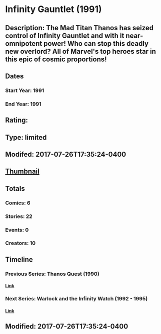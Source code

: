 # Infinity Gauntlet (1991)
## Description: The Mad Titan Thanos has seized control of Infinity Gauntlet and with it near-omnipotent power! Who can stop this deadly new overlord? All of Marvel's top heroes star in this epic of cosmic proportions!
## Dates
### Start Year: 1991
### End Year: 1991
## Rating: 
## Type: limited
## Modifed: 2017-07-26T17:35:24-0400
## [Thumbnail](http://i.annihil.us/u/prod/marvel/i/mg/6/d0/5130ff669d4f4.jpg)
## Totals
### Comics: 6
### Stories: 22
### Events: 0
### Creators: 10
## Timeline
### Previous Series: Thanos Quest (1990)
#### [Link](http://gateway.marvel.com/v1/public/series/2081)
### Next Series: Warlock and the Infinity Watch (1992 - 1995)
#### [Link](http://gateway.marvel.com/v1/public/series/3654)
## Modified: 2017-07-26T17:35:24-0400